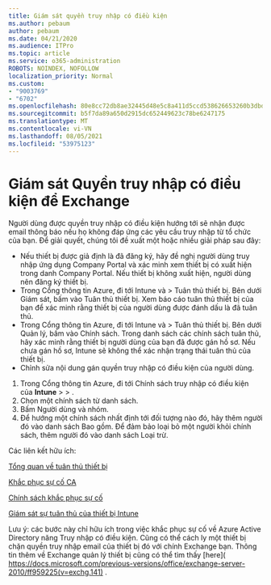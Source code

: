```yaml
---
title: Giám sát quyền truy nhập có điều kiện
ms.author: pebaum
author: pebaum
ms.date: 04/21/2020
ms.audience: ITPro
ms.topic: article
ms.service: o365-administration
ROBOTS: NOINDEX, NOFOLLOW
localization_priority: Normal
ms.custom:
- "9003769"
- "6702"
ms.openlocfilehash: 80e8cc72db8ae32445d48e5c8a411d5ccd538626653260b3dbd28a247561e888
ms.sourcegitcommit: b5f7da89a650d2915dc652449623c78be6247175
ms.translationtype: MT
ms.contentlocale: vi-VN
ms.lasthandoff: 08/05/2021
ms.locfileid: "53975123"
---
```

# <a name="monitoring-conditional-access-for-exchange"></a>Giám sát Quyền truy nhập có điều kiện để Exchange

Người dùng được quyền truy nhập có điều kiện hướng tới sẽ nhận được email thông báo nếu họ không đáp ứng các yêu cầu truy nhập từ tổ chức của bạn. Để giải quyết, chúng tôi đề xuất một hoặc nhiều giải pháp sau đây:

- Nếu thiết bị được giả định là đã đăng ký, hãy đề nghị người dùng truy nhập ứng dụng Company Portal và xác minh xem thiết bị có xuất hiện trong danh Company Portal. Nếu thiết bị không xuất hiện, người dùng nên đăng ký thiết bị.
- Trong Cổng thông tin Azure, đi tới Intune và > Tuân thủ thiết bị. Bên dưới Giám sát, bấm vào Tuân thủ thiết bị. Xem báo cáo tuân thủ thiết bị của bạn để xác minh rằng thiết bị của người dùng được đánh dấu là đã tuân thủ.
- Trong Cổng thông tin Azure, đi tới Intune và > Tuân thủ thiết bị. Bên dưới Quản lý, bấm vào Chính sách. Trong danh sách các chính sách tuân thủ, hãy xác minh rằng thiết bị người dùng của bạn đã được gán hồ sơ. Nếu chưa gán hồ sơ, Intune sẽ không thể xác nhận trạng thái tuân thủ của thiết bị.
- Chỉnh sửa nội dung gán quyền truy nhập có điều kiện của người dùng.

1. Trong Cổng thông tin Azure, đi tới Chính sách truy nhập có điều kiện của **Intune**  >    >  .
2. Chọn một chính sách từ danh sách.
3. Bấm Người dùng và nhóm.
4. Để hướng một chính sách nhất định tới đối tượng nào đó, hãy thêm người đó vào danh sách Bao gồm. Để đảm bảo loại bỏ một người khỏi chính sách, thêm người đó vào danh sách Loại trừ.

Các liên kết hữu ích:

[Tổng quan về tuân thủ thiết bị](https://docs.microsoft.com/intune/device-compliance-get-started)

[Khắc phục sự cố CA](https://docs.microsoft.com/intune/troubleshoot-conditional-access)

[Chính sách khắc phục sự cố](https://docs.microsoft.com/troubleshoot/mem/intune/troubleshoot-policies-in-microsoft-intune)

[Giám sát sự tuân thủ của thiết bị Intune](https://docs.microsoft.com/intune/compliance-policy-monitor)

Lưu ý: các bước này chỉ hữu ích trong việc khắc phục sự cố về Azure Active Directory năng Truy nhập có điều kiện. Cũng có thể cách ly một thiết bị chặn quyền truy nhập email của thiết bị đó với chính Exchange bạn. Thông tin thêm về Exchange quản lý thiết bị cũng có thể tìm thấy [here]( https://docs.microsoft.com/previous-versions/office/exchange-server-2010/ff959225(v=exchg.141) .

